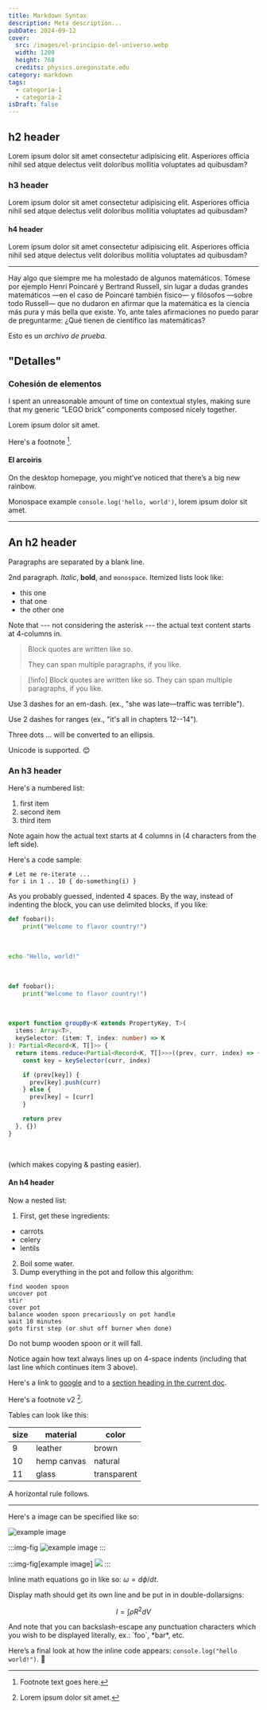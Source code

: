 ```yaml
---
title: Markdown Syntax
description: Meta description...
pubDate: 2024-09-12
cover:
  src: /images/el-principio-del-universo.webp
  width: 1200
  height: 768
  credits: physics.oregonstate.edu
category: markdown
tags:
  - categoría-1
  - categoría-2
isDraft: false
---
```


## h2 header

Lorem ipsum dolor sit amet consectetur adipisicing elit. Asperiores officia nihil sed atque delectus velit doloribus mollitia voluptates ad quibusdam?

### h3 header

Lorem ipsum dolor sit amet consectetur adipisicing elit. Asperiores officia nihil sed atque delectus velit doloribus mollitia voluptates ad quibusdam?

#### h4 header

Lorem ipsum dolor sit amet consectetur adipisicing elit. Asperiores officia nihil sed atque delectus velit doloribus mollitia voluptates ad quibusdam?

---

Hay algo que siempre me ha molestado de algunos matemáticos. Tómese por ejemplo Henri Poincaré y Bertrand Russell, sin lugar a dudas grandes matemáticos —en el caso de Poincaré también físico— y filósofos —sobre todo Russell— que no dudaron en afirmar que la matemática es la ciencia más pura y más bella que existe. Yo, ante tales afirmaciones no puedo parar de preguntarme: ¿Qué tienen de científico las matemáticas?

Esto es un _archivo de prueba_.

## "Detalles"

### Cohesión de elementos

I spent an unreasonable amount of time on contextual styles, making sure that my generic “LEGO brick” components composed nicely together.

Lorem ipsum dolor sit amet.

Here's a footnote [^1].

[^1]: Footnote text goes here.

#### El arcoiris

On the desktop homepage, you might’ve noticed that there’s a big new rainbow.

Monospace example `console.log('hello, world')`, lorem ipsum dolor sit amet.

---

## An h2 header

Paragraphs are separated by a blank line.

2nd paragraph. _Italic_, **bold**, and `monospace`. Itemized lists look like:

- this one
- that one
- the other one

Note that --- not considering the asterisk --- the actual text content starts at 4-columns in.

> Block quotes are written like so.
>
> They can span multiple paragraphs, if you like.

> [!info] Block quotes are written like so.
> They can span multiple paragraphs, if you like.

Use 3 dashes for an em-dash. (ex., "she was late—traffic was terrible").

Use 2 dashes for ranges (ex., "it's all in chapters 12--14").

Three dots … will be converted to an ellipsis.

Unicode is supported. 😊

### An h3 header

Here's a numbered list:

1. first item
2. second item
3. third item

Note again how the actual text starts at 4 columns in (4 characters from the left side).

Here's a code sample:

    # Let me re-iterate ...
    for i in 1 .. 10 { do-something(i) }

As you probably guessed, indented 4 spaces. By the way, instead of indenting the block, you can use delimited blocks, if you like:

```python
def foobar():
    print("Welcome to flavor country!")
```

<br />

```sh title="Hello" showLineNumbers=false
echo "Hello, world!"
```

<br />

```python title="main.py" showLineNumbers=false
def foobar():
    print("Welcome to flavor country!")
```

<br />

```ts title="@/utils.ts"
export function groupBy<K extends PropertyKey, T>(
  items: Array<T>,
  keySelector: (item: T, index: number) => K
): Partial<Record<K, T[]>> {
  return items.reduce<Partial<Record<K, T[]>>>((prev, curr, index) => {
    const key = keySelector(curr, index)

    if (prev[key]) {
      prev[key].push(curr)
    } else {
      prev[key] = [curr]
    }

    return prev
  }, {})
}
```

<br />

(which makes copying & pasting easier).

#### An h4 header

Now a nested list:

1. First, get these ingredients:

- carrots
- celery
- lentils

2. Boil some water.
3. Dump everything in the pot and follow this algorithm:

```
find wooden spoon
uncover pot
stir
cover pot
balance wooden spoon precariously on pot handle
wait 10 minutes
goto first step (or shut off burner when done)
```

Do not bump wooden spoon or it will fall.

Notice again how text always lines up on 4-space indents (including that last line which continues item 3 above).

Here's a link to [google](https://www.google.com/) and to a [section heading in the current doc](#an-h2-header).

Here's a footnote v2 [^2].

[^2]: Lorem ipsum dolor sit amet.

Tables can look like this:

| size | material    | color       |
| ---- | ----------- | ----------- |
| 9    | leather     | brown       |
| 10   | hemp canvas | natural     |
| 11   | glass       | transparent |

A horizontal rule follows.

---

Here's a image can be specified like so:

![example image](@/assets/articles/shiki-magic-move.png)

:::img-fig
![example image](@/assets/articles/shiki-magic-move.png)
:::

:::img-fig[example image]
![](@/assets/articles/shiki-magic-move.png)
:::

Inline math equations go in like so: $\omega = d\phi / dt$.

Display math should get its own line and be put in in double-dollarsigns:

$$
I = \int \rho R^{2} dV
$$

And note that you can backslash-escape any punctuation characters which you wish to be displayed literally, ex.: \`foo\`, \*bar\*, etc.

Here’s a final look at how the inline code appears: `console.log("hello world!")`. 👋
